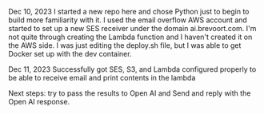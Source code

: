 Dec 10, 2023
I started a new repo here and chose Python just to begin to build more familiarity with it. I used the email overflow AWS account and started to set up a new SES receiver under the domain ai.brevoort.com. 
I'm not quite through creating the Lambda function and I haven't created it on the AWS side. I was just editing the deploy.sh file, but I was able to get Docker set up with the dev container. 

Dec 11, 2023
Successfully got SES, S3, and Lambda configured properly to be able to receive email and print contents in the lambda

Next steps: try to pass the results to Open AI and Send and reply with the Open AI response.